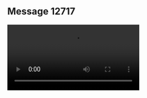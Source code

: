 ## Message 12717



![Video](https://data.iron-swords.co.il/2024/October/18/https://data.iron-swords.co.il/2024/October/18/12717/12717_media.mp4)
